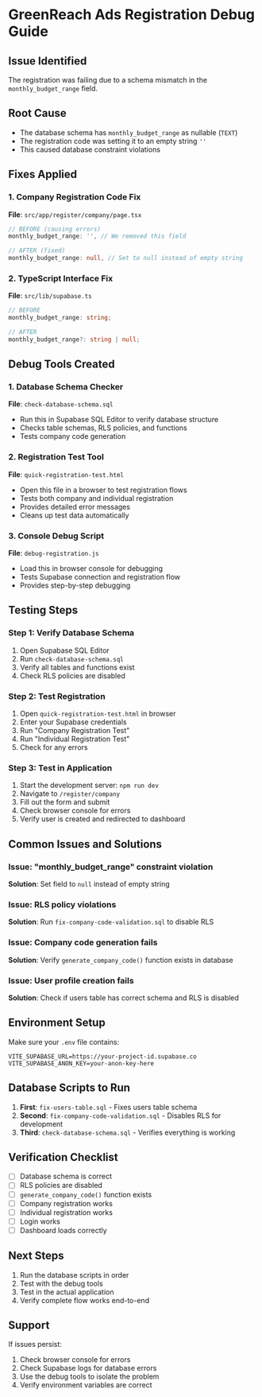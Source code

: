 # GreenReach Ads Registration Debug Guide

## Issue Identified
The registration was failing due to a schema mismatch in the `monthly_budget_range` field.

## Root Cause
- The database schema has `monthly_budget_range` as nullable (`TEXT`)
- The registration code was setting it to an empty string `''`
- This caused database constraint violations

## Fixes Applied

### 1. Company Registration Code Fix
**File**: `src/app/register/company/page.tsx`
```typescript
// BEFORE (causing errors)
monthly_budget_range: '', // We removed this field

// AFTER (fixed)
monthly_budget_range: null, // Set to null instead of empty string
```

### 2. TypeScript Interface Fix
**File**: `src/lib/supabase.ts`
```typescript
// BEFORE
monthly_budget_range: string;

// AFTER
monthly_budget_range?: string | null;
```

## Debug Tools Created

### 1. Database Schema Checker
**File**: `check-database-schema.sql`
- Run this in Supabase SQL Editor to verify database structure
- Checks table schemas, RLS policies, and functions
- Tests company code generation

### 2. Registration Test Tool
**File**: `quick-registration-test.html`
- Open this file in a browser to test registration flows
- Tests both company and individual registration
- Provides detailed error messages
- Cleans up test data automatically

### 3. Console Debug Script
**File**: `debug-registration.js`
- Load this in browser console for debugging
- Tests Supabase connection and registration flow
- Provides step-by-step debugging

## Testing Steps

### Step 1: Verify Database Schema
1. Open Supabase SQL Editor
2. Run `check-database-schema.sql`
3. Verify all tables and functions exist
4. Check RLS policies are disabled

### Step 2: Test Registration
1. Open `quick-registration-test.html` in browser
2. Enter your Supabase credentials
3. Run "Company Registration Test"
4. Run "Individual Registration Test"
5. Check for any errors

### Step 3: Test in Application
1. Start the development server: `npm run dev`
2. Navigate to `/register/company`
3. Fill out the form and submit
4. Check browser console for errors
5. Verify user is created and redirected to dashboard

## Common Issues and Solutions

### Issue: "monthly_budget_range" constraint violation
**Solution**: Set field to `null` instead of empty string

### Issue: RLS policy violations
**Solution**: Run `fix-company-code-validation.sql` to disable RLS

### Issue: Company code generation fails
**Solution**: Verify `generate_company_code()` function exists in database

### Issue: User profile creation fails
**Solution**: Check if users table has correct schema and RLS is disabled

## Environment Setup

Make sure your `.env` file contains:
```env
VITE_SUPABASE_URL=https://your-project-id.supabase.co
VITE_SUPABASE_ANON_KEY=your-anon-key-here
```

## Database Scripts to Run

1. **First**: `fix-users-table.sql` - Fixes users table schema
2. **Second**: `fix-company-code-validation.sql` - Disables RLS for development
3. **Third**: `check-database-schema.sql` - Verifies everything is working

## Verification Checklist

- [ ] Database schema is correct
- [ ] RLS policies are disabled
- [ ] `generate_company_code()` function exists
- [ ] Company registration works
- [ ] Individual registration works
- [ ] Login works
- [ ] Dashboard loads correctly

## Next Steps

1. Run the database scripts in order
2. Test with the debug tools
3. Test in the actual application
4. Verify complete flow works end-to-end

## Support

If issues persist:
1. Check browser console for errors
2. Check Supabase logs for database errors
3. Use the debug tools to isolate the problem
4. Verify environment variables are correct
